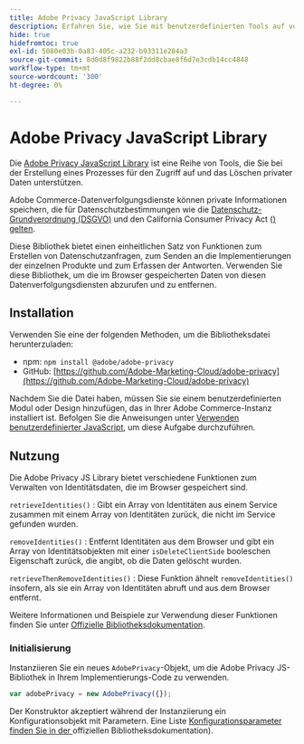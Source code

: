 ```yaml
---
title: Adobe Privacy JavaScript Library
description: Erfahren Sie, wie Sie mit benutzerdefinierten Tools auf von Adobe Commerce erfasste personenbezogene Kundendaten zugreifen und diese löschen können.
hide: true
hidefromtoc: true
exl-id: 5080e03b-0a83-405c-a232-b93311e284a3
source-git-commit: 8d0d8f9822b88f2dd8cbae8f6d7e3cdb14cc4848
workflow-type: tm+mt
source-wordcount: '300'
ht-degree: 0%

---
```


# Adobe Privacy JavaScript Library

<!-- TODO: Remove hide metadata when the library has been integrated with Commerce. -->

Die [Adobe Privacy JavaScript Library](https://experienceleague.adobe.com/docs/experience-platform/privacy/js-library.html) ist eine Reihe von Tools, die Sie bei der Erstellung eines Prozesses für den Zugriff auf und das Löschen privater Daten unterstützen.

Adobe Commerce-Datenverfolgungsdienste können private Informationen speichern, die für Datenschutzbestimmungen wie die [Datenschutz-Grundverordnung (DSGVO)](gdpr.md) und den California Consumer Privacy Act ([) gelten](ccpa.md).

Diese Bibliothek bietet einen einheitlichen Satz von Funktionen zum Erstellen von Datenschutzanfragen, zum Senden an die Implementierungen der einzelnen Produkte und zum Erfassen der Antworten. Verwenden Sie diese Bibliothek, um die im Browser gespeicherten Daten von diesen Datenverfolgungsdiensten abzurufen und zu entfernen.

## Installation

Verwenden Sie eine der folgenden Methoden, um die Bibliotheksdatei herunterzuladen:

- npm: `npm install @adobe/adobe-privacy`
- GitHub: [https://github.com/Adobe-Marketing-Cloud/adobe-privacy](https://github.com/Adobe-Marketing-Cloud/adobe-privacy)

Nachdem Sie die Datei haben, müssen Sie sie einem benutzerdefinierten Modul oder Design hinzufügen, das in Ihrer Adobe Commerce-Instanz installiert ist. Befolgen Sie die Anweisungen unter [Verwenden benutzerdefinierter JavaScript](https://developer.adobe.com/commerce/frontend-core/javascript/custom/), um diese Aufgabe durchzuführen.

## Nutzung

Die Adobe Privacy JS Library bietet verschiedene Funktionen zum Verwalten von Identitätsdaten, die im Browser gespeichert sind.

`retrieveIdentities()`
: Gibt ein Array von Identitäten aus einem Service zusammen mit einem Array von Identitäten zurück, die nicht im Service gefunden wurden.

`removeIdentities()`
: Entfernt Identitäten aus dem Browser und gibt ein Array von Identitätsobjekten mit einer `isDeleteClientSide` booleschen Eigenschaft zurück, die angibt, ob die Daten gelöscht wurden.

`retrieveThenRemoveIdentities()`
: Diese Funktion ähnelt `removeIdentities()` insofern, als sie ein Array von Identitäten abruft und aus dem Browser entfernt.

Weitere Informationen und Beispiele zur Verwendung dieser Funktionen finden Sie unter [Offizielle Bibliotheksdokumentation](https://experienceleague.adobe.com/docs/experience-platform/privacy/js-library.html).

### Initialisierung

Instanziieren Sie ein neues `AdobePrivacy`-Objekt, um die Adobe Privacy JS-Bibliothek in Ihrem Implementierungs-Code zu verwenden.

```js
var adobePrivacy = new AdobePrivacy({});
```

Der Konstruktor akzeptiert während der Instanziierung ein Konfigurationsobjekt mit Parametern.
Eine Liste [ Konfigurationsparameter finden Sie in der ](https://experienceleague.adobe.com/docs/experience-platform/privacy/js-library.html)offiziellen Bibliotheksdokumentation).
